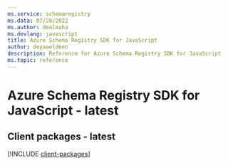 ```yaml
---
ms.service: schemaregistry
ms.data: 07/28/2022
ms.author: dealmaha
ms.devlang: javascript
title: Azure Schema Registry SDK for JavaScript
author: deyaaeldeen
description: Reference for Azure Schema Registry SDK for JavaScript
ms.topic: reference
---
```

# Azure Schema Registry SDK for JavaScript - latest

## Client packages - latest
[!INCLUDE [client-packages](schema-registry-client-index.md)]